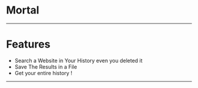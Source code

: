 # Mortal
-----
# Features

* Search a Website in Your History even you deleted it
* Save The Results in a File
* Get your entire history !

-----
